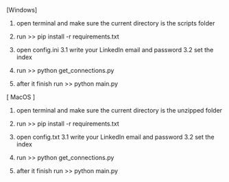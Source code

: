 [Windows]

1. open terminal and make sure the current directory is the scripts folder

2. run >> pip install -r requirements.txt

3. open config.ini
	3.1 write your LinkedIn email and password
	3.2 set the index

4. run >> python get_connections.py

5. after it finish run >> python main.py


[ MacOS ]

1. open terminal and make sure the current directory is the unzipped folder

2. run >> pip install -r requirements.txt

3. open config.txt
	3.1 write your LinkedIn email and password
	3.2 set the index

4. run >> python get_connections.py

5. after it finish run >> python main.py